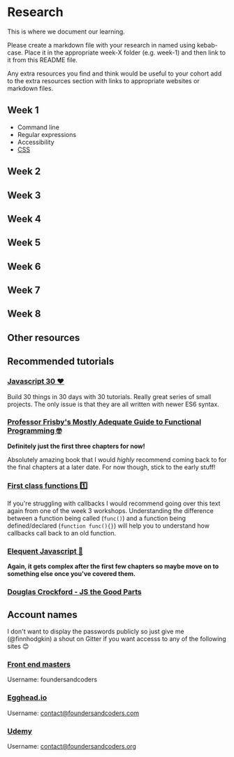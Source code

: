 # Research
This is where we document our learning.

Please create a markdown file with your research in named using kebab-case. Place it in the appropriate week-X folder (e.g. week-1) and then link to it from this README file.

Any extra resources you find and think would be useful to your cohort add to the extra resources section with links to appropriate websites or markdown files.

## Week 1

+ Command line
+ Regular expressions
+ Accessibility
+ [CSS](./week-1/css.md)

## Week 2

## Week 3

## Week 4

## Week 5

## Week 6

## Week 7

## Week 8

## Other resources

## Recommended tutorials

### [Javascript 30 :heart:](https://javascript30.com/)
Build 30 things in 30 days with 30 tutorials. Really great series of small projects. The only issue is that they are all written with newer ES6 syntax.

### [Professor Frisby's Mostly Adequate Guide to Functional Programming 🤓](https://drboolean.gitbooks.io/mostly-adequate-guide/content/)
**Definitely just the first three chapters for now!**

Absolutely amazing book that I would _highly_ recommend coming back to for the final chapters at a later date. For now though, stick to the early stuff! 

### [First class functions :one:](https://github.com/foundersandcoders/ws-software-design-js/tree/master/stage-1/first-class-functions)
If you're struggling with callbacks I would recommend going over this text again from one of the week 3 workshops. Understanding the difference between a function being called (`func()`) and a function being defined/declared (`function func(){}`) will help you to understand how callbacks call back to an old function.

### [Elequent Javascript :pencil:](http://eloquentjavascript.net/)
**Again, it gets complex after the first few chapters so maybe move on to something else once you've covered them.**

### [Douglas Crockford - JS the Good Parts](https://www.youtube.com/watch?v=hQVTIJBZook)

## Account names

I don't want to display the passwords publicly so just give me (@finnhodgkin) a shout on Gitter if you want accesss to any of the following sites :blush:

### [Front end masters](https://frontendmasters.com/courses/)
Username: foundersandcoders
### [Egghead.io](https://egghead.io/users/sign_in)
Username: contact@foundersandcoders.com
### [Udemy](https://www.udemy.com/)
Username: contact@foundersandcoders.org
